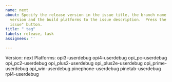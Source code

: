 ```yaml
---
name: next
about: Specify the release version in the issue title, the branch name or tag of release
  version and the build platforms to the issue description.  Press the "Submit new
  issue" button.
title: " tag"
labels: release, task
assignees: ''

---
```


Version: next
Platforms: opi3-userdebug opi4-userdebug opi_pc-userdebug opi_pc2-userdebug opi_plus2-userdebug opi_plus2e-userdebug opi_prime-userdebug opi_win-userdebug pinephone-userdebug pinetab-userdebug rpi4-userdebug
